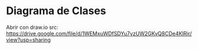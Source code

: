 # Diagrama de Clases

Abrir con draw.io
src: https://drive.google.com/file/d/1WEMxuWDfSDYu7yzUW2GKvQ8CDe4KIRir/view?usp=sharing
